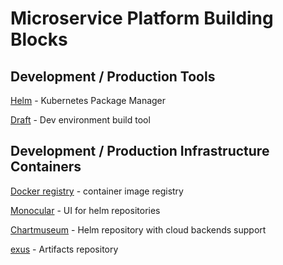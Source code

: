 # Microservice Platform Building Blocks

## Development / Production  Tools

  [Helm](https://github.com/helm/helm) - Kubernetes Package Manager
  
  [Draft](https://github.com/Azure/draft) - Dev environment build tool

## Development / Production Infrastructure Containers

  [Docker registry](https://github.com/docker/distribution) - container image registry

  [Monocular](https://github.com/helm/monocular) - UI for helm repositories

  [Chartmuseum](https://github.com/helm/chartmuseum) - Helm repository with cloud backends support

  [exus](https://www.sonatype.com/nexus-repository-oss) - Artifacts repository

  

